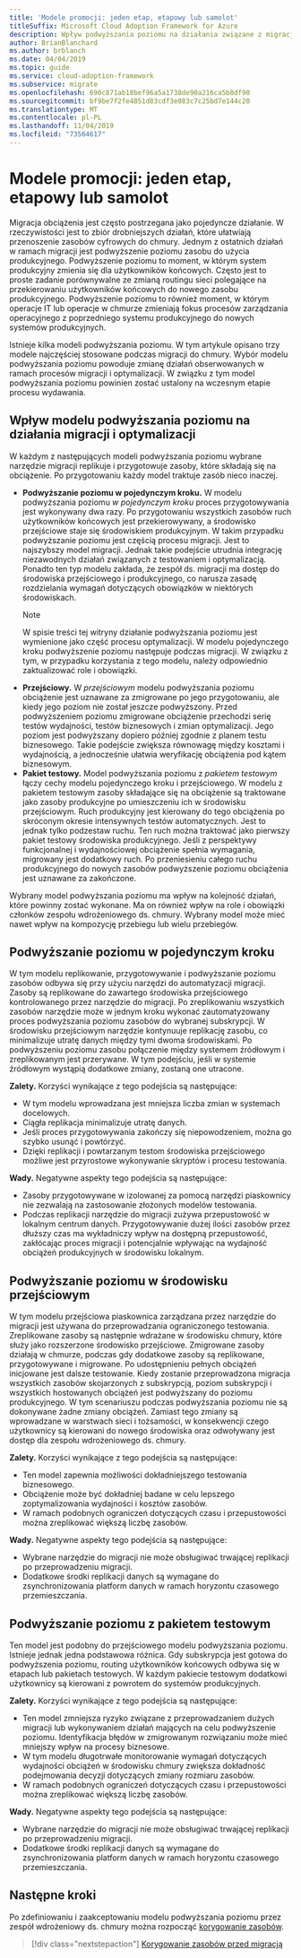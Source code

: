 ```yaml
---
title: 'Modele promocji: jeden etap, etapowy lub samolot'
titleSuffix: Microsoft Cloud Adoption Framework for Azure
description: Wpływ podwyższania poziomu na działania związane z migracją
author: BrianBlanchard
ms.author: brblanch
ms.date: 04/04/2019
ms.topic: guide
ms.service: cloud-adoption-framework
ms.subservice: migrate
ms.openlocfilehash: 690c871ab18bef96a5a1738de90a216ca5b8df90
ms.sourcegitcommit: bf9be7f2fe4851d83cdf3e083c7c25bd7e144c20
ms.translationtype: MT
ms.contentlocale: pl-PL
ms.lasthandoff: 11/04/2019
ms.locfileid: "73564617"
---
```

# <a name="promotion-models-single-step-staged-or-flight"></a>Modele promocji: jeden etap, etapowy lub samolot

Migracja obciążenia jest często postrzegana jako pojedyncze działanie. W rzeczywistości jest to zbiór drobniejszych działań, które ułatwiają przenoszenie zasobów cyfrowych do chmury. Jednym z ostatnich działań w ramach migracji jest podwyższenie poziomu zasobu do użycia produkcyjnego. Podwyższenie poziomu to moment, w którym system produkcyjny zmienia się dla użytkowników końcowych. Często jest to proste zadanie porównywalne ze zmianą routingu sieci polegające na przekierowaniu użytkowników końcowych do nowego zasobu produkcyjnego. Podwyższenie poziomu to również moment, w którym operacje IT lub operacje w chmurze zmieniają fokus procesów zarządzania operacyjnego z poprzedniego systemu produkcyjnego do nowych systemów produkcyjnych.

Istnieje kilka modeli podwyższania poziomu. W tym artykule opisano trzy modele najczęściej stosowane podczas migracji do chmury. Wybór modelu podwyższania poziomu powoduje zmianę działań obserwowanych w ramach procesów migracji i optymalizacji. W związku z tym model podwyższania poziomu powinien zostać ustalony na wczesnym etapie procesu wydawania.

## <a name="impact-of-promotion-model-on-migrate-and-optimize-activities"></a>Wpływ modelu podwyższania poziomu na działania migracji i optymalizacji

W każdym z następujących modeli podwyższania poziomu wybrane narzędzie migracji replikuje i przygotowuje zasoby, które składają się na obciążenie. Po przygotowaniu każdy model traktuje zasób nieco inaczej.

- **Podwyższanie poziomu w pojedynczym kroku.** W modelu podwyższania poziomu *w pojedynczym kroku* proces przygotowywania jest wykonywany dwa razy. Po przygotowaniu wszystkich zasobów ruch użytkowników końcowych jest przekierowywany, a środowisko przejściowe staje się środowiskiem produkcyjnym. W takim przypadku podwyższanie poziomu jest częścią procesu migracji. Jest to najszybszy model migracji. Jednak takie podejście utrudnia integrację niezawodnych działań związanych z testowaniem i optymalizacją. Ponadto ten typ modelu zakłada, że zespół ds. migracji ma dostęp do środowiska przejściowego i produkcyjnego, co narusza zasadę rozdzielania wymagań dotyczących obowiązków w niektórych środowiskach.
  > [!NOTE]
  >W spisie treści tej witryny działanie podwyższania poziomu jest wymienione jako część procesu optymalizacji. W modelu pojedynczego kroku podwyższenie poziomu następuje podczas migracji. W związku z tym, w przypadku korzystania z tego modelu, należy odpowiednio zaktualizować role i obowiązki.
- **Przejściowy.** W *przejściowym* modelu podwyższania poziomu obciążenie jest uznawane za zmigrowane po jego przygotowaniu, ale kiedy jego poziom nie został jeszcze podwyższony. Przed podwyższeniem poziomu zmigrowane obciążenie przechodzi serię testów wydajności, testów biznesowych i zmian optymalizacji. Jego poziom jest podwyższany dopiero później zgodnie z planem testu biznesowego. Takie podejście zwiększa równowagę między kosztami i wydajnością, a jednocześnie ułatwia weryfikację obciążenia pod kątem biznesowym.
- **Pakiet testowy.** Model podwyższania poziomu z *pakietem testowym* łączy cechy modelu pojedynczego kroku i przejściowego. W modelu z pakietem testowym zasoby składające się na obciążenie są traktowane jako zasoby produkcyjne po umieszczeniu ich w środowisku przejściowym. Ruch produkcyjny jest kierowany do tego obciążenia po skróconym okresie intensywnych testów automatycznych. Jest to jednak tylko podzestaw ruchu. Ten ruch można traktować jako pierwszy pakiet testowy środowiska produkcyjnego. Jeśli z perspektywy funkcjonalnej i wydajnościowej obciążenie spełnia wymagania, migrowany jest dodatkowy ruch. Po przeniesieniu całego ruchu produkcyjnego do nowych zasobów podwyższenie poziomu obciążenia jest uznawane za zakończone.

Wybrany model podwyższania poziomu ma wpływ na kolejność działań, które powinny zostać wykonane. Ma on również wpływ na role i obowiązki członków zespołu wdrożeniowego ds. chmury. Wybrany model może mieć nawet wpływ na kompozycję przebiegu lub wielu przebiegów.

## <a name="single-step-promotion"></a>Podwyższanie poziomu w pojedynczym kroku

W tym modelu replikowanie, przygotowywanie i podwyższanie poziomu zasobów odbywa się przy użyciu narzędzi do automatyzacji migracji. Zasoby są replikowane do zawartego środowiska przejściowego kontrolowanego przez narzędzie do migracji. Po zreplikowaniu wszystkich zasobów narzędzie może w jednym kroku wykonać zautomatyzowany proces podwyższania poziomu zasobów do wybranej subskrypcji. W środowisku przejściowym narzędzie kontynuuje replikację zasobu, co minimalizuje utratę danych między tymi dwoma środowiskami. Po podwyższeniu poziomu zasobu połączenie między systemem źródłowym i zreplikowanym jest przerywane. W tym podejściu, jeśli w systemie źródłowym wystąpią dodatkowe zmiany, zostaną one utracone.

**Zalety.** Korzyści wynikające z tego podejścia są następujące:

- W tym modelu wprowadzana jest mniejsza liczba zmian w systemach docelowych.
- Ciągła replikacja minimalizuje utratę danych.
- Jeśli proces przygotowywania zakończy się niepowodzeniem, można go szybko usunąć i powtórzyć.
- Dzięki replikacji i powtarzanym testom środowiska przejściowego możliwe jest przyrostowe wykonywanie skryptów i procesu testowania.

**Wady.** Negatywne aspekty tego podejścia są następujące:

- Zasoby przygotowywane w izolowanej za pomocą narzędzi piaskownicy nie zezwalają na zastosowanie złożonych modelów testowania.
- Podczas replikacji narzędzie do migracji zużywa przepustowość w lokalnym centrum danych. Przygotowywanie dużej ilości zasobów przez dłuższy czas ma wykładniczy wpływ na dostępną przepustowość, zakłócając proces migracji i potencjalnie wpływając na wydajność obciążeń produkcyjnych w środowisku lokalnym.

## <a name="staged-promotion"></a>Podwyższanie poziomu w środowisku przejściowym

W tym modelu przejściowa piaskownica zarządzana przez narzędzie do migracji jest używana do przeprowadzania ograniczonego testowania. Zreplikowane zasoby są następnie wdrażane w środowisku chmury, które służy jako rozszerzone środowisko przejściowe. Zmigrowane zasoby działają w chmurze, podczas gdy dodatkowe zasoby są replikowane, przygotowywane i migrowane. Po udostępnieniu pełnych obciążeń inicjowane jest dalsze testowanie. Kiedy zostanie przeprowadzona migracja wszystkich zasobów skojarzonych z subskrypcją, poziom subskrypcji i wszystkich hostowanych obciążeń jest podwyższany do poziomu produkcyjnego. W tym scenariuszu podczas podwyższania poziomu nie są dokonywane żadne zmiany obciążeń. Zamiast tego zmiany są wprowadzane w warstwach sieci i tożsamości, w konsekwencji czego użytkownicy są kierowani do nowego środowiska oraz odwoływany jest dostęp dla zespołu wdrożeniowego ds. chmury.

**Zalety.** Korzyści wynikające z tego podejścia są następujące:

- Ten model zapewnia możliwości dokładniejszego testowania biznesowego.
- Obciążenie może być dokładniej badane w celu lepszego zoptymalizowania wydajności i kosztów zasobów.
- W ramach podobnych ograniczeń dotyczących czasu i przepustowości można zreplikować większą liczbę zasobów.

**Wady.** Negatywne aspekty tego podejścia są następujące:

- Wybrane narzędzie do migracji nie może obsługiwać trwającej replikacji po przeprowadzeniu migracji.
- Dodatkowe środki replikacji danych są wymagane do zsynchronizowania platform danych w ramach horyzontu czasowego przemieszczania.

## <a name="flight-promotion"></a>Podwyższanie poziomu z pakietem testowym

Ten model jest podobny do przejściowego modelu podwyższania poziomu. Istnieje jednak jedna podstawowa różnica. Gdy subskrypcja jest gotowa do podwyższenia poziomu, routing użytkowników końcowych odbywa się w etapach lub pakietach testowych. W każdym pakiecie testowym dodatkowi użytkownicy są kierowani z powrotem do systemów produkcyjnych.

**Zalety.** Korzyści wynikające z tego podejścia są następujące:

- Ten model zmniejsza ryzyko związane z przeprowadzaniem dużych migracji lub wykonywaniem działań mających na celu podwyższenie poziomu. Identyfikacja błędów w zmigrowanym rozwiązaniu może mieć mniejszy wpływ na procesy biznesowe.
- W tym modelu długotrwałe monitorowanie wymagań dotyczących wydajności obciążeń w środowisku chmury zwiększa dokładność podejmowania decyzji dotyczących zmiany rozmiaru zasobów.
- W ramach podobnych ograniczeń dotyczących czasu i przepustowości można zreplikować większą liczbę zasobów.

**Wady.** Negatywne aspekty tego podejścia są następujące:

- Wybrane narzędzie do migracji nie może obsługiwać trwającej replikacji po przeprowadzeniu migracji.
- Dodatkowe środki replikacji danych są wymagane do zsynchronizowania platform danych w ramach horyzontu czasowego przemieszczania.

## <a name="next-steps"></a>Następne kroki

Po zdefiniowaniu i zaakceptowaniu modelu podwyższania poziomu przez zespół wdrożeniowy ds. chmury można rozpocząć [korygowanie zasobów](./remediate.md).

> [!div class="nextstepaction"]
> [Korygowanie zasobów przed migracją](./remediate.md)
